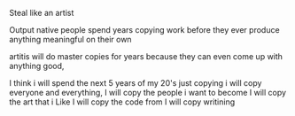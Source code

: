 

Steal like an artist

Output native
people spend years copying work before they ever produce anything meaningful on their own

artitis will do master copies for years because they can even come up with anything good,

I think i will spend the next 5 years of my 20's just copying i will copy everyone and everything,
I will copy the people i want to become
I will copy the art that i Like 
I will copy the code from 
I will copy writining 
